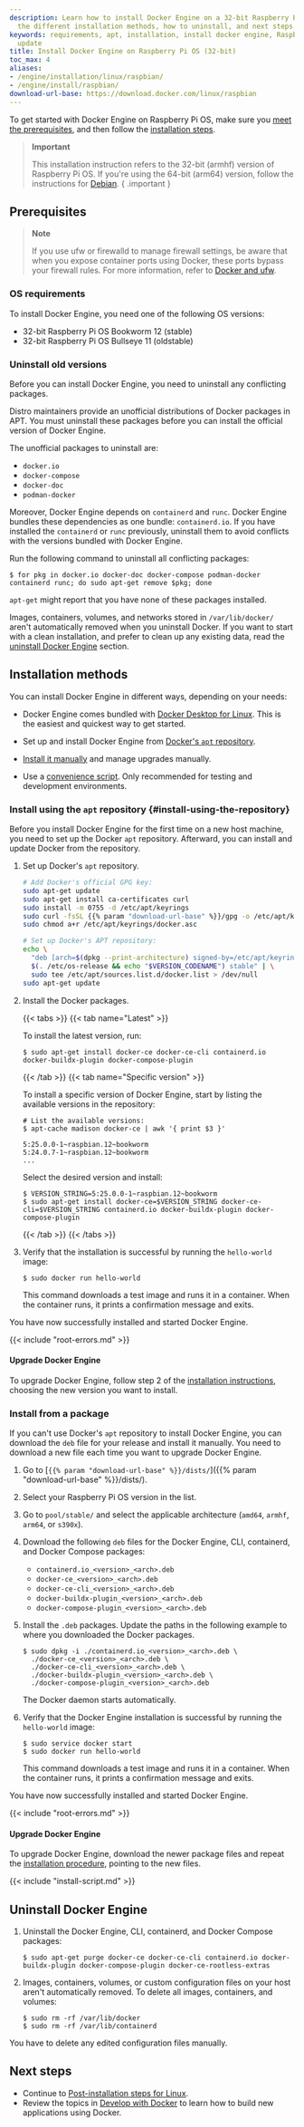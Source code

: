 ```yaml
---
description: Learn how to install Docker Engine on a 32-bit Raspberry Pi OS system. These instructions cover
  the different installation methods, how to uninstall, and next steps.
keywords: requirements, apt, installation, install docker engine, Raspberry Pi OS, install, uninstall, upgrade,
  update
title: Install Docker Engine on Raspberry Pi OS (32-bit)
toc_max: 4
aliases:
- /engine/installation/linux/raspbian/
- /engine/install/raspbian/
download-url-base: https://download.docker.com/linux/raspbian
---
```


To get started with Docker Engine on Raspberry Pi OS, make sure you
[meet the prerequisites](#prerequisites), and then follow the
[installation steps](#installation-methods).

> **Important**
>
> This installation instruction refers to the 32-bit (armhf) version of
> Raspberry Pi OS. If you're using the 64-bit (arm64) version, follow the
> instructions for [Debian](debian.md).
{ .important }

## Prerequisites

> **Note**
>
> If you use ufw or firewalld to manage firewall settings, be aware that
> when you expose container ports using Docker, these ports bypass your
> firewall rules. For more information, refer to
> [Docker and ufw](../../network/packet-filtering-firewalls.md#docker-and-ufw).

### OS requirements

To install Docker Engine, you need one of the following OS versions:

- 32-bit Raspberry Pi OS Bookworm 12 (stable)
- 32-bit Raspberry Pi OS Bullseye 11 (oldstable)

### Uninstall old versions

Before you can install Docker Engine, you need to uninstall any conflicting packages.

Distro maintainers provide an unofficial distributions of Docker packages in
APT. You must uninstall these packages before you can install the official
version of Docker Engine.

The unofficial packages to uninstall are:

- `docker.io`
- `docker-compose`
- `docker-doc`
- `podman-docker`

Moreover, Docker Engine depends on `containerd` and `runc`. Docker Engine
bundles these dependencies as one bundle: `containerd.io`. If you have
installed the `containerd` or `runc` previously, uninstall them to avoid
conflicts with the versions bundled with Docker Engine.

Run the following command to uninstall all conflicting packages:

```console
$ for pkg in docker.io docker-doc docker-compose podman-docker containerd runc; do sudo apt-get remove $pkg; done
```

`apt-get` might report that you have none of these packages installed.

Images, containers, volumes, and networks stored in `/var/lib/docker/` aren't
automatically removed when you uninstall Docker. If you want to start with a
clean installation, and prefer to clean up any existing data, read the
[uninstall Docker Engine](#uninstall-docker-engine) section.

## Installation methods

You can install Docker Engine in different ways, depending on your needs:

- Docker Engine comes bundled with
  [Docker Desktop for Linux](../../desktop/install/linux-install.md). This is
  the easiest and quickest way to get started.

- Set up and install Docker Engine from
  [Docker's `apt` repository](#install-using-the-repository).

- [Install it manually](#install-from-a-package) and manage upgrades manually.

- Use a [convenience script](#install-using-the-convenience-script). Only
  recommended for testing and development environments.

### Install using the `apt` repository {#install-using-the-repository}

Before you install Docker Engine for the first time on a new host machine, you
need to set up the Docker `apt` repository. Afterward, you can install and update
Docker from the repository.

1. Set up Docker's `apt` repository.

   ```bash
   # Add Docker's official GPG key:
   sudo apt-get update
   sudo apt-get install ca-certificates curl
   sudo install -m 0755 -d /etc/apt/keyrings
   sudo curl -fsSL {{% param "download-url-base" %}}/gpg -o /etc/apt/keyrings/docker.asc
   sudo chmod a+r /etc/apt/keyrings/docker.asc

   # Set up Docker's APT repository:
   echo \
     "deb [arch=$(dpkg --print-architecture) signed-by=/etc/apt/keyrings/docker.asc] {{% param "download-url-base" %}} \
     $(. /etc/os-release && echo "$VERSION_CODENAME") stable" | \
     sudo tee /etc/apt/sources.list.d/docker.list > /dev/null
   sudo apt-get update
   ```

2. Install the Docker packages.

   {{< tabs >}}
   {{< tab name="Latest" >}}

   To install the latest version, run:

   ```console
   $ sudo apt-get install docker-ce docker-ce-cli containerd.io docker-buildx-plugin docker-compose-plugin
   ```
  
   {{< /tab >}}
   {{< tab name="Specific version" >}}
  
   To install a specific version of Docker Engine, start by listing the
   available versions in the repository:

   ```console
   # List the available versions:
   $ apt-cache madison docker-ce | awk '{ print $3 }'

   5:25.0.0-1~raspbian.12~bookworm
   5:24.0.7-1~raspbian.12~bookworm
   ...
   ```

   Select the desired version and install:

   ```console
   $ VERSION_STRING=5:25.0.0-1~raspbian.12~bookworm
   $ sudo apt-get install docker-ce=$VERSION_STRING docker-ce-cli=$VERSION_STRING containerd.io docker-buildx-plugin docker-compose-plugin
   ```

   {{< /tab >}}
   {{< /tabs >}}

3. Verify that the installation is successful by running the `hello-world`
   image:

   ```console
   $ sudo docker run hello-world
   ```

   This command downloads a test image and runs it in a container. When the
   container runs, it prints a confirmation message and exits.

You have now successfully installed and started Docker Engine.

{{< include "root-errors.md" >}}

#### Upgrade Docker Engine

To upgrade Docker Engine, follow step 2 of the
[installation instructions](#install-using-the-repository),
choosing the new version you want to install.

### Install from a package

If you can't use Docker's `apt` repository to install Docker Engine, you can
download the `deb` file for your release and install it manually. You need to
download a new file each time you want to upgrade Docker Engine.

<!-- markdownlint-disable-next-line -->
1. Go to [`{{% param "download-url-base" %}}/dists/`]({{% param "download-url-base" %}}/dists/).

2. Select your Raspberry Pi OS version in the list.

3. Go to `pool/stable/` and select the applicable architecture (`amd64`,
   `armhf`, `arm64`, or `s390x`).

4. Download the following `deb` files for the Docker Engine, CLI, containerd,
   and Docker Compose packages:

   - `containerd.io_<version>_<arch>.deb`
   - `docker-ce_<version>_<arch>.deb`
   - `docker-ce-cli_<version>_<arch>.deb`
   - `docker-buildx-plugin_<version>_<arch>.deb`
   - `docker-compose-plugin_<version>_<arch>.deb`

5. Install the `.deb` packages. Update the paths in the following example to
   where you downloaded the Docker packages.

   ```console
   $ sudo dpkg -i ./containerd.io_<version>_<arch>.deb \
     ./docker-ce_<version>_<arch>.deb \
     ./docker-ce-cli_<version>_<arch>.deb \
     ./docker-buildx-plugin_<version>_<arch>.deb \
     ./docker-compose-plugin_<version>_<arch>.deb
   ```

   The Docker daemon starts automatically.

6. Verify that the Docker Engine installation is successful by running the
   `hello-world` image:

   ```console
   $ sudo service docker start
   $ sudo docker run hello-world
   ```

   This command downloads a test image and runs it in a container. When the
   container runs, it prints a confirmation message and exits.

You have now successfully installed and started Docker Engine.

{{< include "root-errors.md" >}}

#### Upgrade Docker Engine

To upgrade Docker Engine, download the newer package files and repeat the
[installation procedure](#install-from-a-package), pointing to the new files.

{{< include "install-script.md" >}}

## Uninstall Docker Engine

1.  Uninstall the Docker Engine, CLI, containerd, and Docker Compose packages:

    ```console
    $ sudo apt-get purge docker-ce docker-ce-cli containerd.io docker-buildx-plugin docker-compose-plugin docker-ce-rootless-extras
    ```

2.  Images, containers, volumes, or custom configuration files on your host
    aren't automatically removed. To delete all images, containers, and volumes:

    ```console
    $ sudo rm -rf /var/lib/docker
    $ sudo rm -rf /var/lib/containerd
    ```

You have to delete any edited configuration files manually.

## Next steps

- Continue to [Post-installation steps for Linux](linux-postinstall.md).
- Review the topics in [Develop with Docker](../../develop/index.md) to learn
  how to build new applications using Docker.
